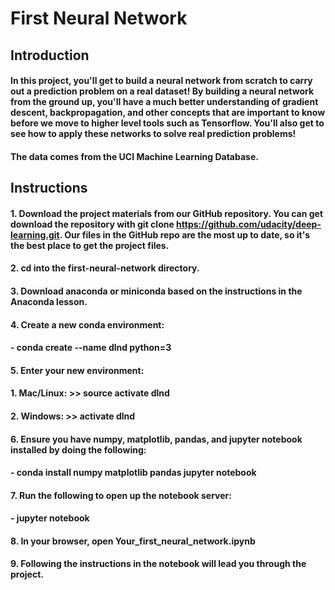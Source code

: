 # First Neural Network
## Introduction
#### In this project, you'll get to build a neural network from scratch to carry out a prediction problem on a real dataset! By building a neural network from the ground up, you'll have a much better understanding of gradient descent, backpropagation, and other concepts that are important to know before we move to higher level tools such as Tensorflow. You'll also get to see how to apply these networks to solve real prediction problems!

#### The data comes from the UCI Machine Learning Database.

## Instructions
#### 1. Download the project materials from our GitHub repository. You can get download the repository with git clone https://github.com/udacity/deep-learning.git. Our files in the GitHub repo are the most up to date, so it's the best place to get the project files.
#### 2. cd into the first-neural-network directory.
#### 3. Download anaconda or miniconda based on the instructions in the Anaconda lesson.
#### 4. Create a new conda environment:
#### 	- conda create --name dlnd python=3
#### 5. Enter your new environment:
#### 		1. Mac/Linux: >> source activate dlnd
#### 		2. Windows: >> activate dlnd
#### 6. Ensure you have numpy, matplotlib, pandas, and jupyter notebook installed by doing the following:
#### 	- conda install numpy matplotlib pandas jupyter notebook
#### 7. Run the following to open up the notebook server:
#### 	- jupyter notebook
#### 8. In your browser, open Your_first_neural_network.ipynb
#### 9. Following the instructions in the notebook will lead you through the project.
